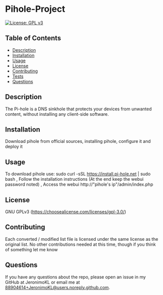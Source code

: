 # Pihole-Project

[![License: GPL v3](https://img.shields.io/badge/License-GPLv3-blue.svg)](https://www.gnu.org/licenses/gpl-3.0)

## Table of Contents
 - [Description](#description)
 - [Installation](#installation)
 - [Usage](#usage)
 - [License](#license)
 - [Contributing](#contributing)
 - [Tests](#tests)
 - [Questions](#questions)

## Description
 The Pi-hole is a DNS sinkhole that protects your devices from unwanted content, without installing any client-side software.

## Installation
 Download pihole from official sources, installing pihole, configure it and deploy it

## Usage
 To download pihole use: sudo curl -sSL https://install.pi-hole.net | sudo bash , Follow the installation instructions (At the end keep the webui password noted) , Access the webui http://"pihole's ip"/admin/index.php

## License
 GNU GPLv3
 (https://choosealicense.com/licenses/gpl-3.0/)

## Contributing
 Each converted / modified list file is licensed under the same license as the original list. No other contributions needed at this time, though if you think of something let me know

## Questions
 If you have any questions about the repo, please open an issue in my GitHub at JeronimoKL or email me at 88904614+JeronimoKL@users.noreply.github.com.
